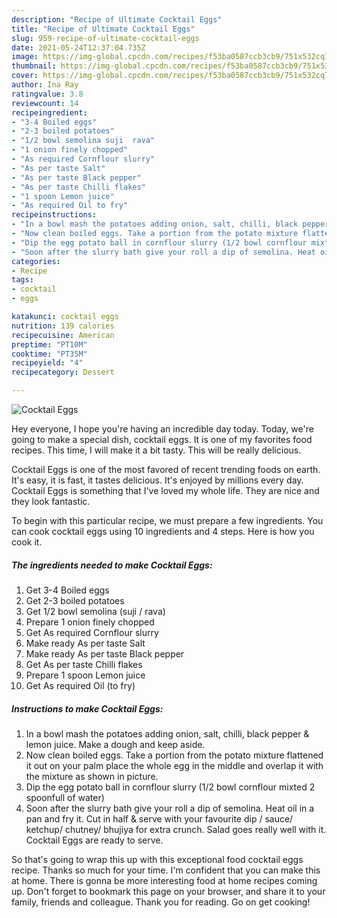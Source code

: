 ```yaml
---
description: "Recipe of Ultimate Cocktail Eggs"
title: "Recipe of Ultimate Cocktail Eggs"
slug: 959-recipe-of-ultimate-cocktail-eggs
date: 2021-05-24T12:37:04.735Z
image: https://img-global.cpcdn.com/recipes/f53ba0587ccb3cb9/751x532cq70/cocktail-eggs-recipe-main-photo.jpg
thumbnail: https://img-global.cpcdn.com/recipes/f53ba0587ccb3cb9/751x532cq70/cocktail-eggs-recipe-main-photo.jpg
cover: https://img-global.cpcdn.com/recipes/f53ba0587ccb3cb9/751x532cq70/cocktail-eggs-recipe-main-photo.jpg
author: Ina Ray
ratingvalue: 3.8
reviewcount: 14
recipeingredient:
- "3-4 Boiled eggs"
- "2-3 boiled potatoes"
- "1/2 bowl semolina suji  rava"
- "1 onion finely chopped"
- "As required Cornflour slurry"
- "As per taste Salt"
- "As per taste Black pepper"
- "As per taste Chilli flakes"
- "1 spoon Lemon juice"
- "As required Oil to fry"
recipeinstructions:
- "In a bowl mash the potatoes adding onion, salt, chilli, black pepper &amp; lemon juice. Make a dough and keep aside."
- "Now clean boiled eggs. Take a portion from the potato mixture flattened it out on your palm place the whole egg in the middle and overlap it with the mixture as shown in picture."
- "Dip the egg potato ball in cornflour slurry (1/2 bowl cornflour mixted 2 spoonfull of water)"
- "Soon after the slurry bath give your roll a dip of semolina. Heat oil in a pan and fry it. Cut in half &amp; serve with your favourite dip / sauce/ ketchup/ chutney/ bhujiya for extra crunch. Salad goes really well with it. Cocktail Eggs are ready to serve."
categories:
- Recipe
tags:
- cocktail
- eggs

katakunci: cocktail eggs 
nutrition: 139 calories
recipecuisine: American
preptime: "PT10M"
cooktime: "PT35M"
recipeyield: "4"
recipecategory: Dessert

---
```



![Cocktail Eggs](https://img-global.cpcdn.com/recipes/f53ba0587ccb3cb9/751x532cq70/cocktail-eggs-recipe-main-photo.jpg)

Hey everyone, I hope you're having an incredible day today. Today, we're going to make a special dish, cocktail eggs. It is one of my favorites food recipes. This time, I will make it a bit tasty. This will be really delicious.



Cocktail Eggs is one of the most favored of recent trending foods on earth. It's easy, it is fast, it tastes delicious. It's enjoyed by millions every day. Cocktail Eggs is something that I've loved my whole life. They are nice and they look fantastic.


To begin with this particular recipe, we must prepare a few ingredients. You can cook cocktail eggs using 10 ingredients and 4 steps. Here is how you cook it.

<!--inarticleads1-->

##### The ingredients needed to make Cocktail Eggs:

1. Get 3-4 Boiled eggs
1. Get 2-3 boiled potatoes
1. Get 1/2 bowl semolina (suji / rava)
1. Prepare 1 onion finely chopped
1. Get As required Cornflour slurry
1. Make ready As per taste Salt
1. Make ready As per taste Black pepper
1. Get As per taste Chilli flakes
1. Prepare 1 spoon Lemon juice
1. Get As required Oil (to fry)




<!--inarticleads2-->

##### Instructions to make Cocktail Eggs:

1. In a bowl mash the potatoes adding onion, salt, chilli, black pepper &amp; lemon juice. Make a dough and keep aside.
1. Now clean boiled eggs. Take a portion from the potato mixture flattened it out on your palm place the whole egg in the middle and overlap it with the mixture as shown in picture.
1. Dip the egg potato ball in cornflour slurry (1/2 bowl cornflour mixted 2 spoonfull of water)
1. Soon after the slurry bath give your roll a dip of semolina. Heat oil in a pan and fry it. Cut in half &amp; serve with your favourite dip / sauce/ ketchup/ chutney/ bhujiya for extra crunch. Salad goes really well with it. Cocktail Eggs are ready to serve.




So that's going to wrap this up with this exceptional food cocktail eggs recipe. Thanks so much for your time. I'm confident that you can make this at home. There is gonna be more interesting food at home recipes coming up. Don't forget to bookmark this page on your browser, and share it to your family, friends and colleague. Thank you for reading. Go on get cooking!

